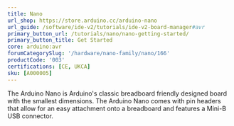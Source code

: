 ```yaml
---
title: Nano
url_shop: https://store.arduino.cc/arduino-nano
url_guide: /software/ide-v2/tutorials/ide-v2-board-manager#avr
primary_button_url: /tutorials/nano/nano-getting-started/
primary_button_title: Get Started
core: arduino:avr
forumCategorySlug: '/hardware/nano-family/nano/166'
productCode: '003'
certifications: [CE, UKCA]
sku: [A000005]
---
```


The Arduino Nano is Arduino's classic breadboard friendly designed board with the smallest dimensions. The Arduino Nano comes with pin headers that allow for an easy attachment onto a breadboard and features a Mini-B USB connector.
